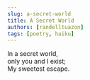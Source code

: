 ```yaml
---
slug: a-secret-world
title: A Secret World
authors: [randelltuazon]
tags: [poetry, haiku]
---
```



In a secret world,<br/>
only you and I exist;<br/>
My sweetest escape.<br/>
